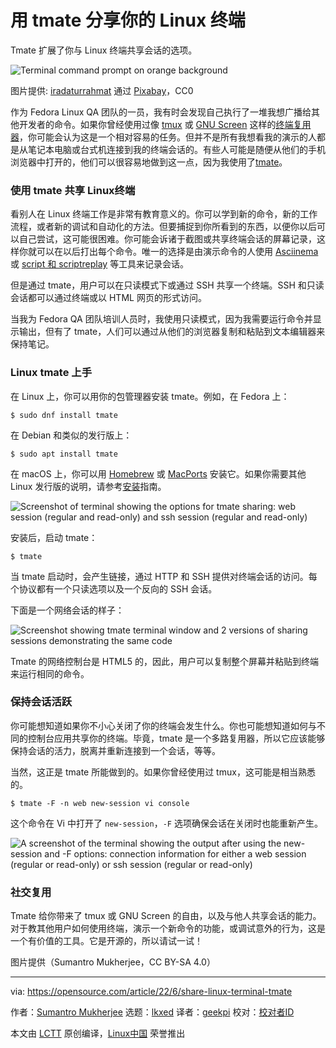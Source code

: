 [#]: subject: "Share your Linux terminal with tmate"
[#]: via: "https://opensource.com/article/22/6/share-linux-terminal-tmate"
[#]: author: "Sumantro Mukherjee https://opensource.com/users/sumantro"
[#]: collector: "lkxed"
[#]: translator: "geekpi"
[#]: reviewer: " "
[#]: publisher: " "
[#]: url: " "

用 tmate 分享你的 Linux 终端
======
Tmate 扩展了你与 Linux 终端共享会话的选项。

![Terminal command prompt on orange background][1]

图片提供: [iradaturrahmat][2] 通过 [Pixabay][3]，CC0

作为 Fedora Linux QA 团队的一员，我有时会发现自己执行了一堆我想广播给其他开发者的命令。如果你曾经使用过像 [tmux][5] 或 [GNU Screen][6] 这样的[终端复用器][4]，你可能会认为这是一个相对容易的任务。但并不是所有我想看我的演示的人都是从笔记本电脑或台式机连接到我的终端会话的。有些人可能是随便从他们的手机浏览器中打开的，他们可以很容易地做到这一点，因为我使用了[tmate][7]。

### 使用 tmate 共享 Linux终端

看别人在 Linux 终端工作是非常有教育意义的。你可以学到新的命令，新的工作流程，或者新的调试和自动化的方法。但要捕捉到你所看到的东西，以便你以后可以自己尝试，这可能很困难。你可能会诉诸于截图或共享终端会话的屏幕记录，这样你就可以在以后打出每个命令。唯一的选择是由演示命令的人使用 [Asciinema][8] 或 [script 和 scriptreplay][9] 等工具来记录会话。

但是通过 tmate，用户可以在只读模式下或通过 SSH 共享一个终端。SSH 和只读会话都可以通过终端或以 HTML 网页的形式访问。

当我为 Fedora QA 团队培训人员时，我使用只读模式，因为我需要运行命令并显示输出，但有了 tmate，人们可以通过从他们的浏览器复制和粘贴到文本编辑器来保持笔记。

### Linux tmate 上手

在 Linux 上，你可以用你的包管理器安装 tmate。例如，在 Fedora 上：

```
$ sudo dnf install tmate
```

在 Debian 和类似的发行版上：

```
$ sudo apt install tmate
```

在 macOS 上，你可以用 [Homebrew][10] 或 [MacPorts][11] 安装它。如果你需要其他 Linux 发行版的说明，请参考[安装][12]指南。

![Screenshot of terminal showing the options for tmate sharing: web session (regular and read-only) and ssh session (regular and read-only)][13]

安装后，启动 tmate：

```
$ tmate
```

当 tmate 启动时，会产生链接，通过 HTTP 和 SSH 提供对终端会话的访问。每个协议都有一个只读选项以及一个反向的 SSH 会话。

下面是一个网络会话的样子：

![Screenshot showing tmate terminal window and 2 versions of sharing sessions demonstrating the same code][14]

Tmate 的网络控制台是 HTML5 的，因此，用户可以复制整个屏幕并粘贴到终端来运行相同的命令。

### 保持会话活跃

你可能想知道如果你不小心关闭了你的终端会发生什么。你也可能想知道如何与不同的控制台应用共享你的终端。毕竟，tmate 是一个多路复用器，所以它应该能够保持会话的活力，脱离并重新连接到一个会话，等等。

当然，这正是 tmate 所能做到的。如果你曾经使用过 tmux，这可能是相当熟悉的。

```
$ tmate -F -n web new-session vi console
```

这个命令在 Vi 中打开了 `new-session`，`-F` 选项确保会话在关闭时也能重新产生。

![A screenshot of the terminal showing the output after using the new-session and -F options: connection information for either a web session (regular or read-only) or ssh session (regular or read-only)][15]

### 社交复用

Tmate 给你带来了 tmux 或 GNU Screen 的自由，以及与他人共享会话的能力。对于教其他用户如何使用终端，演示一个新命令的功能，或调试意外的行为，这是一个有价值的工具。它是开源的，所以请试一试！

图片提供（Sumantro Mukherjee，CC BY-SA 4.0）

--------------------------------------------------------------------------------

via: https://opensource.com/article/22/6/share-linux-terminal-tmate

作者：[Sumantro Mukherjee][a]
选题：[lkxed][b]
译者：[geekpi](https://github.com/geekpi)
校对：[校对者ID](https://github.com/校对者ID)

本文由 [LCTT](https://github.com/LCTT/TranslateProject) 原创编译，[Linux中国](https://linux.cn/) 荣誉推出

[a]: https://opensource.com/users/sumantro
[b]: https://github.com/lkxed
[1]: https://opensource.com/sites/default/files/lead-images/terminal_command_linux_desktop_code.jpg
[2]: https://pixabay.com/en/users/iradaturrahmat-3964359/
[3]: https://pixabay.com/en/ubuntu-computer-program-interface-3145957/
[4]: https://opensource.com/article/21/5/linux-terminal-multiplexer
[5]: https://opensource.com/downloads/tmux-cheat-sheet
[6]: https://opensource.com/article/17/3/introduction-gnu-screen
[7]: https://tmate.io/
[8]: https://opensource.com/article/22/1/record-your-terminal-session-asciinema
[9]: https://www.redhat.com/sysadmin/record-terminal-script-scriptreplay
[10]: https://opensource.com/article/20/6/homebrew-mac
[11]: https://opensource.com/article/20/11/macports
[12]: https://tmate.io/
[13]: https://opensource.com/sites/default/files/2022-06/install%20tmate_0.png
[14]: https://opensource.com/sites/default/files/2022-06/tmate%20web%20session.png
[15]: https://opensource.com/sites/default/files/2022-06/tmate%20keeping%20session%20alive.png
